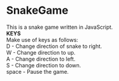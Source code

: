 # SnakeGame
This is a snake game written in JavaScript.  
**KEYS**    
Make use of keys as follows:  
D - Change direction of snake to right.  
W - Change direction to up.  
A - Change direction to left.  
S - Change direction to down.  
space - Pause the game.  

